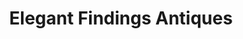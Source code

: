 ---
title: "Elegant Findings Antiques"
url: /boston/elegant-findings-antiques/
shop: Antiquitäten
---